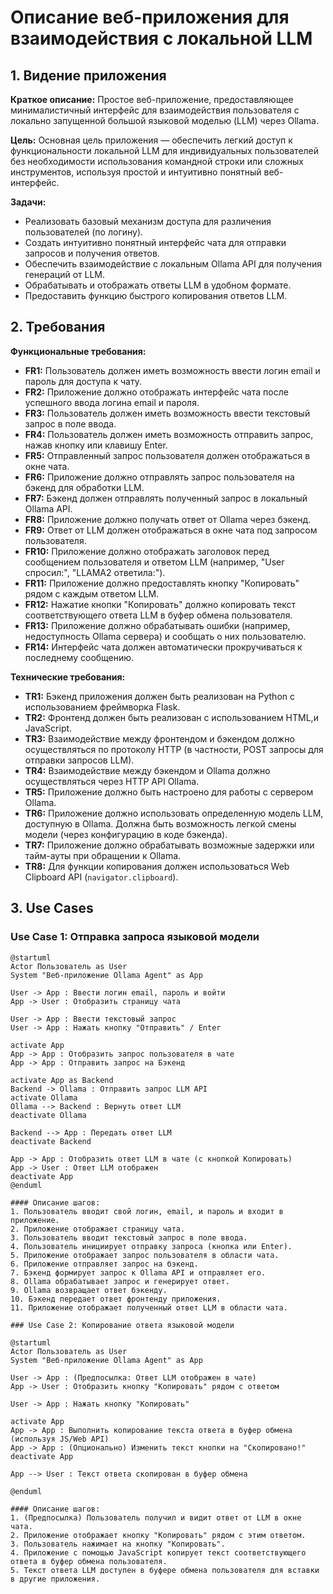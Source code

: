 # Описание веб-приложения для взаимодействия с локальной LLM

## 1. Видение приложения

**Краткое описание:**
Простое веб-приложение, предоставляющее минималистичный интерфейс для взаимодействия пользователя с локально запущенной большой языковой моделью (LLM) через Ollama.

**Цель:**
Основная цель приложения — обеспечить легкий доступ к функциональности локальной LLM для индивидуальных пользователей без необходимости использования командной строки или сложных инструментов, используя простой и интуитивно понятный веб-интерфейс.

**Задачи:**
* Реализовать базовый механизм доступа для различения пользователей (по логину).
* Создать интуитивно понятный интерфейс чата для отправки запросов и получения ответов.
* Обеспечить взаимодействие с локальным Ollama API для получения генераций от LLM.
* Обрабатывать и отображать ответы LLM в удобном формате.
* Предоставить функцию быстрого копирования ответов LLM.

## 2. Требования

**Функциональные требования:**
* **FR1:** Пользователь должен иметь возможность ввести логин email и пароль для доступа к чату.
* **FR2:** Приложение должно отображать интерфейс чата после успешного ввода логина email и пароля.
* **FR3:** Пользователь должен иметь возможность ввести текстовый запрос в поле ввода.
* **FR4:** Пользователь должен иметь возможность отправить запрос, нажав кнопку или клавишу Enter.
* **FR5:** Отправленный запрос пользователя должен отображаться в окне чата.
* **FR6:** Приложение должно отправлять запрос пользователя на бэкенд для обработки LLM.
* **FR7:** Бэкенд должен отправлять полученный запрос в локальный Ollama API.
* **FR8:** Приложение должно получать ответ от Ollama через бэкенд.
* **FR9:** Ответ от LLM должен отображаться в окне чата под запросом пользователя.
* **FR10:** Приложение должно отображать заголовок перед сообщением пользователя и ответом LLM (например, "User спросил:", "LLAMA2 ответила:").
* **FR11:** Приложение должно предоставлять кнопку "Копировать" рядом с каждым ответом LLM.
* **FR12:** Нажатие кнопки "Копировать" должно копировать текст соответствующего ответа LLM в буфер обмена пользователя.
* **FR13:** Приложение должно обрабатывать ошибки (например, недоступность Ollama сервера) и сообщать о них пользователю.
* **FR14:** Интерфейс чата должен автоматически прокручиваться к последнему сообщению.

**Технические требования:**
* **TR1:** Бэкенд приложения должен быть реализован на Python с использованием фреймворка Flask.
* **TR2:** Фронтенд должен быть реализован с использованием HTML,и JavaScript.
* **TR3:** Взаимодействие между фронтендом и бэкендом должно осуществляться по протоколу HTTP (в частности, POST запросы для отправки запросов LLM).
* **TR4:** Взаимодействие между бэкендом и Ollama должно осуществляться через HTTP API Ollama.
* **TR5:** Приложение должно быть настроено для работы с сервером Ollama.
* **TR6:** Приложение должно использовать определенную модель LLM, доступную в Ollama. Должна быть возможность легкой смены модели (через конфигурацию в коде бэкенда).
* **TR7:** Приложение должно обрабатывать возможные задержки или тайм-ауты при обращении к Ollama.
* **TR8:** Для функции копирования должен использоваться Web Clipboard API (`navigator.clipboard`).

## 3. Use Cases 

### Use Case 1: Отправка запроса языковой модели

```plantuml
@startuml
Actor Пользователь as User
System "Веб-приложение Ollama Agent" as App

User -> App : Ввести логин email, пароль и войти
App -> User : Отобразить страницу чата

User -> App : Ввести текстовый запрос
User -> App : Нажать кнопку "Отправить" / Enter

activate App
App -> App : Отобразить запрос пользователя в чате
App -> App : Отправить запрос на Бэкенд

activate App as Backend
Backend -> Ollama : Отправить запрос LLM API
activate Ollama
Ollama --> Backend : Вернуть ответ LLM
deactivate Ollama

Backend --> App : Передать ответ LLM
deactivate Backend

App -> App : Отобразить ответ LLM в чате (с кнопкой Копировать)
App -> User : Ответ LLM отображен
deactivate App
@enduml

#### Описание шагов:
1. Пользователь вводит свой логин, email, и пароль и входит в приложение.
2. Приложение отображает страницу чата.
3. Пользователь вводит текстовый запрос в поле ввода.
4. Пользователь инициирует отправку запроса (кнопка или Enter).
5. Приложение отображает запрос пользователя в области чата.
6. Приложение отправляет запрос на бэкенд.
7. Бэкенд формирует запрос к Ollama API и отправляет его.
8. Ollama обрабатывает запрос и генерирует ответ.
9. Ollama возвращает ответ бэкенду.
10. Бэкенд передает ответ фронтенду приложения.
11. Приложение отображает полученный ответ LLM в области чата.

### Use Case 2: Копирование ответа языковой модели 

@startuml
Actor Пользователь as User
System "Веб-приложение Ollama Agent" as App

User -> App : (Предпосылка: Ответ LLM отображен в чате)
App -> User : Отобразить кнопку "Копировать" рядом с ответом

User -> App : Нажать кнопку "Копировать"

activate App
App -> App : Выполнить копирование текста ответа в буфер обмена (используя JS/Web API)
App -> App : (Опционально) Изменить текст кнопки на "Скопировано!"
deactivate App

App --> User : Текст ответа скопирован в буфер обмена

@enduml

#### Описание шагов:
1. (Предпосылка) Пользователь получил и видит ответ от LLM в окне чата.
2. Приложение отображает кнопку "Копировать" рядом с этим ответом.
3. Пользователь нажимает на кнопку "Копировать".
4. Приложение с помощью JavaScript копирует текст соответствующего ответа в буфер обмена пользователя.
5. Текст ответа LLM доступен в буфере обмена пользователя для вставки в другие приложения. 